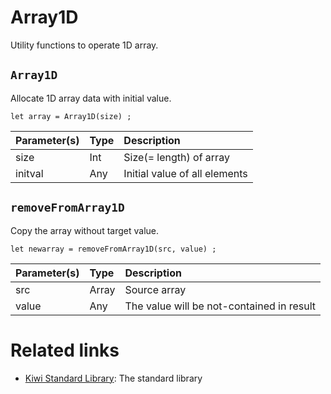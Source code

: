# Array1D
Utility functions to operate 1D array.

## `Array1D`
Allocate 1D array data with initial value.
````
let array = Array1D(size) ;
````

|Parameter(s)   |Type   |Description                    |
|:--            |:--    |:--                            |
|size           |Int    |Size(= length) of array        |
|initval        |Any    |Initial value of all elements  |

## `removeFromArray1D`
Copy the array without target value.
````
let newarray = removeFromArray1D(src, value) ;
````

|Parameter(s)   |Type          |Description             |
|:--            |:--           |:--                     |
|src            |Array<Any>    |Source array            |
|value          |Any           |The value will be not-contained in result |

# Related links
* [Kiwi Standard Library](https://github.com/steelwheels/KiwiScript/blob/master/KiwiLibrary/Document/Library.md): The standard library
